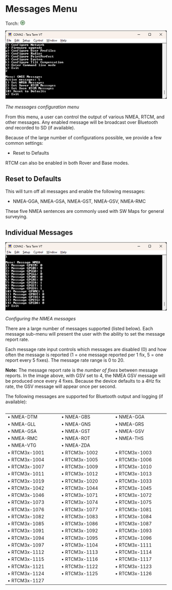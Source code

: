 # Messages Menu

Torch: ![Feature Supported](img/Icons/GreenDot.png) 

![Message rate configuration](<img/Terminal/SparkFun RTK Everywhere - Messages Menu.png>)

*The messages configuration menu*

From this menu, a user can control the output of various NMEA, RTCM, and other messages. Any enabled message will be broadcast over Bluetooth *and* recorded to SD (if available).

Because of the large number of configurations possible, we provide a few common settings:

* Reset to Defaults

RTCM can also be enabled in both Rover and Base modes.

## Reset to Defaults

This will turn off all messages and enable the following messages:

* NMEA-GGA, NMEA-GSA, NMEA-GST, NMEA-GSV, NMEA-RMC

These five NMEA sentences are commonly used with SW Maps for general surveying.

## Individual Messages

![Configuring the NMEA messages](<img/Terminal/SparkFun RTK Everywhere - Messages Menu NMEA.png>)

*Configuring the NMEA messages*

There are a large number of messages supported (listed below). Each message sub-menu will present the user with the ability to set the message report rate.

Each message rate input controls which messages are disabled (0) and how often the message is reported (1 = one message reported per 1 fix, 5 = one report every 5 fixes). The message rate range is 0 to 20.

**Note:** The message report rate is the *number of fixes* between message reports. In the image above, with GSV set to 4, the NMEA GSV message will be produced once every 4 fixes. Because the device defaults to a 4Hz fix rate, the GSV message will appear once per second.

The following messages are supported for Bluetooth output and logging (if available):

<table class="table">
 <table>
  <COLGROUP><COL WIDTH=200><COL WIDTH=200><COL WIDTH=200></COLGROUP>
  <tr>
  	<td>&#8226; NMEA-DTM</td>
	  <td>&#8226; NMEA-GBS</td>
	  <td>&#8226; NMEA-GGA</td>
  </tr>
  <tr>
	  <td>&#8226; NMEA-GLL</td>
	  <td>&#8226; NMEA-GNS</td>
	  <td>&#8226; NMEA-GRS</td>
  </tr>
  <tr>
	  <td>&#8226; NMEA-GSA</td>
	  <td>&#8226; NMEA-GST</td>
	  <td>&#8226; NMEA-GSV</td>
  </tr>
  <tr>
	  <td>&#8226; NMEA-RMC</td>
	  <td>&#8226; NMEA-ROT</td>
	  <td>&#8226; NMEA-THS</td>
  </tr>
  <tr>
	  <td>&#8226; NMEA-VTG</td>
    <td>&#8226; NMEA-ZDA</td>
  </tr>
  <tr>
    <td>&#8226; RTCM3x-1001</td>
    <td>&#8226; RTCM3x-1002</td>
    <td>&#8226; RTCM3x-1003</td>
  </tr>
  <tr>
    <td>&#8226; RTCM3x-1004</td>
    <td>&#8226; RTCM3x-1005</td>
    <td>&#8226; RTCM3x-1006</td>
  </tr>
  <tr>
    <td>&#8226; RTCM3x-1007</td>
    <td>&#8226; RTCM3x-1009</td>
    <td>&#8226; RTCM3x-1010</td>
  </tr>
  <tr>
    <td>&#8226; RTCM3x-1011</td>
    <td>&#8226; RTCM3x-1012</td>
    <td>&#8226; RTCM3x-1013</td>
  </tr>
  <tr>
    <td>&#8226; RTCM3x-1019</td>
    <td>&#8226; RTCM3x-1020</td>
    <td>&#8226; RTCM3x-1033</td>
  </tr>
  <tr>
    <td>&#8226; RTCM3x-1042</td>
    <td>&#8226; RTCM3x-1044</td>
    <td>&#8226; RTCM3x-1045</td>
  </tr>
  <tr>
    <td>&#8226; RTCM3x-1046</td>
    <td>&#8226; RTCM3x-1071</td>
    <td>&#8226; RTCM3x-1072</td>
  </tr>
  <tr>
    <td>&#8226; RTCM3x-1073</td>
    <td>&#8226; RTCM3x-1074</td>
    <td>&#8226; RTCM3x-1075</td>
  </tr>
  <tr>
    <td>&#8226; RTCM3x-1076</td>
    <td>&#8226; RTCM3x-1077</td>
    <td>&#8226; RTCM3x-1081</td>
  </tr>
  <tr>
    <td>&#8226; RTCM3x-1082</td>
    <td>&#8226; RTCM3x-1083</td>
    <td>&#8226; RTCM3x-1084</td>
  </tr>
  <tr>
    <td>&#8226; RTCM3x-1085</td>
    <td>&#8226; RTCM3x-1086</td>
    <td>&#8226; RTCM3x-1087</td>
  </tr>
  <tr>
    <td>&#8226; RTCM3x-1091</td>
    <td>&#8226; RTCM3x-1092</td>
    <td>&#8226; RTCM3x-1093</td>
  </tr>
  <tr>
    <td>&#8226; RTCM3x-1094</td>
    <td>&#8226; RTCM3x-1095</td>
    <td>&#8226; RTCM3x-1096</td>
  </tr>
  <tr>
    <td>&#8226; RTCM3x-1097</td>
    <td>&#8226; RTCM3x-1104</td>
    <td>&#8226; RTCM3x-1111</td>
  </tr>
  <tr>
    <td>&#8226; RTCM3x-1112</td>
    <td>&#8226; RTCM3x-1113</td>
    <td>&#8226; RTCM3x-1114</td>
  </tr>
  <tr>
    <td>&#8226; RTCM3x-1115</td>
    <td>&#8226; RTCM3x-1116</td>
    <td>&#8226; RTCM3x-1117</td>
  </tr>
  <tr>
    <td>&#8226; RTCM3x-1121</td>
    <td>&#8226; RTCM3x-1122</td>
    <td>&#8226; RTCM3x-1123</td>
  </tr>
  <tr>
    <td>&#8226; RTCM3x-1124</td>
    <td>&#8226; RTCM3x-1125</td>
    <td>&#8226; RTCM3x-1126</td>
  </tr>
  <tr>
    <td>&#8226; RTCM3x-1127</td>
  </tr>

</table></table>
